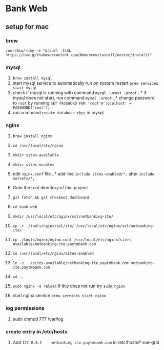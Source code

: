 # Bank Web

## setup for mac

### brew
`/usr/bin/ruby -e "$(curl -fsSL https://raw.githubusercontent.com/Homebrew/install/master/install)"`

### mysql
1. `brew install mysql`
2. start mysql service to automatically run on system restart `brew services start mysql`
3. check if mysql is running with command `mysql -uroot -proot`
..* if mysql does not start, run command `mysql -uroot`
..* change password to `root` by running `SET PASSWORD FOR 'root'@'localhost' = PASSWORD('root');`
4. run command `create database cbp;` in mysql

### nginx
1. `brew install nginx`
2. `cd /usr/local/etc/nginx`
3. `mkdir sites-available`
4. `mkdir sites-enabled`
5. edit `nginx.conf` file
..* add line `include sites-enabled/*;` after `include servers/*;`

6. Goto the root directory of this project
7. `git fetch && git checkout dashboard`
8. `cd bank-web`
9. `mkdir /usr/local/etc/nginx/ssl/netbanking-ite/`
10. `cp -r ./tools/nginx/ssl/ite/ /usr/local/etc/nginx/ssl/netbanking-ite/`
11. `cp ./tools/nginx/nginx.conf /usr/local/etc/nginx/sites-available/netbanking-ite.paytmbank.com`
12. `cd /usr/local/etc/nginx/sites-enabled`
13. `ln -s ../sites-available/netbanking-ite.paytmbank.com netbanking-ite.paytmbank.com`
14. `cd ..`
15. `sudo nginx -s reload` if this does not run try `sudo nginx`
16. start nginx service `brew services start nginx`

### log permissions
1. sudo chmod 777 /var/log

### create entry in /etc/hosts
1. Add `127.0.0.1    netbanking-ite.paytmbank.com` in /etc/hosts# vue-grid

